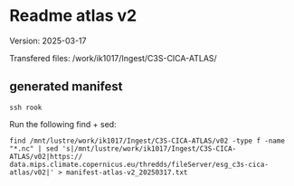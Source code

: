 # Readme atlas v2

Version: 2025-03-17

Transfered files:
/work/ik1017/Ingest/C3S-CICA-ATLAS/

## generated manifest

```
ssh rook
```

Run the following find + sed:
```
find /mnt/lustre/work/ik1017/Ingest/C3S-CICA-ATLAS/v02 -type f -name "*.nc" | sed 's|/mnt/lustre/work/ik1017/Ingest/C3S-CICA-ATLAS/v02|https:// data.mips.climate.copernicus.eu/thredds/fileServer/esg_c3s-cica-atlas/v02|' > manifest-atlas-v2_20250317.txt
```